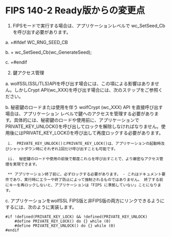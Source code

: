 # FIPS 140-2 Ready版からの変更点

1. FIPSモードで実行する場合は、アプリケーションレベルで wc_SetSeed_Cb を呼び出す必要があります。

  a.  +#ifdef WC_RNG_SEED_CB

  b.  + wc_SetSeed_Cb(wc_GenerateSeed);

  c.  +#endif

2. 鍵アクセス管理

  a.  wolfSSL(SSL/TLS)APIを呼び出す場合には、この項による影響はありません。しかしCrypt API(wc_XXX)を呼び出す場合には、次のステップをご参照ください。

  b.  秘密鍵のロードまたは使用を伴う wolfCrypt (wc_XXX) API を直接呼び出す場合は、アプリケーション レベルで鍵へのアクセスを管理する必要があります。具体的には、秘密鍵のロードや使用前に、アプリケーションでPRIVATE_KEY_UNLOCK()を呼び出してロックを解除しなければなりません。使用後にはPRIVATE_KEY_LOCK()を呼び出して再度ロックする必要があります。

     i.  PRIVATE_KEY_UNLOCK()とPRIVATE_KEY_LOCK()は、アプリケーションの起動時及びシャットダウン時にそれぞれ1回だけ呼び出すことも可能です。

     ii.  秘密鍵のロードや使用の前後で都度これらを呼び出すことで、より厳密なアクセス管理を実現できます。

     ** アプリケーション終了前に、必ずロックする必要があります。 - これはドキュメント要件であり、実行時にエラーや終了防止によって強制されるものではありません。 終了する前にキーを再ロックしないと、アプリケーションは「FIPS に準拠していない」ことになります。


  c.  アプリケーションをwolfSSL FIPS版と非FIPS版の両方にリンクできるようにするには、次のように実装します。


```
#if !defined(PRIVATE_KEY_LOCK) && !defined(PRIVATE_KEY_UNLOCK)
    #define PRIVATE_KEY_LOCK() do {} while (0)
    #define PRIVATE_KEY_UNLOCK() do {} while (0)
#endif
```

